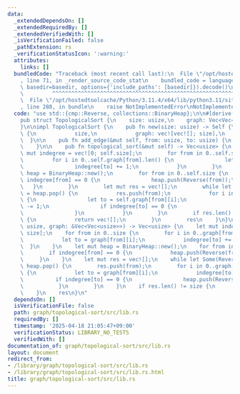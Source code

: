 ```yaml
---
data:
  _extendedDependsOn: []
  _extendedRequiredBy: []
  _extendedVerifiedWith: []
  _isVerificationFailed: false
  _pathExtension: rs
  _verificationStatusIcon: ':warning:'
  attributes:
    links: []
  bundledCode: "Traceback (most recent call last):\n  File \"/opt/hostedtoolcache/Python/3.11.4/x64/lib/python3.11/site-packages/onlinejudge_verify/documentation/build.py\"\
    , line 71, in _render_source_code_stat\n    bundled_code = language.bundle(stat.path,\
    \ basedir=basedir, options={'include_paths': [basedir]}).decode()\n          \
    \         ^^^^^^^^^^^^^^^^^^^^^^^^^^^^^^^^^^^^^^^^^^^^^^^^^^^^^^^^^^^^^^^^^^^^^^^^^^^^^^^^^\n\
    \  File \"/opt/hostedtoolcache/Python/3.11.4/x64/lib/python3.11/site-packages/onlinejudge_verify/languages/rust.py\"\
    , line 288, in bundle\n    raise NotImplementedError\nNotImplementedError\n"
  code: "use std::{cmp::Reverse, collections::BinaryHeap};\n\n#[derive(Debug, Clone)]\n\
    pub struct TopologicalSort {\n    size: usize,\n    graph: Vec<Vec<usize>>,\n\
    }\n\nimpl TopologicalSort {\n    pub fn new(size: usize) -> Self {\n        Self\
    \ {\n            size,\n            graph: vec![vec![]; size],\n        }\n  \
    \  }\n\n    pub fn add_edge(&mut self, from: usize, to: usize) {\n        self.graph[from].push(to);\n\
    \    }\n\n    pub fn topological_sort(&mut self) -> Vec<usize> {\n        let\
    \ mut indegree = vec![0; self.size];\n        for from in 0..self.size {\n   \
    \         for i in 0..self.graph[from].len() {\n                let to = self.graph[from][i];\n\
    \                indegree[to] += 1;\n            }\n        }\n        let mut\
    \ heap = BinaryHeap::new();\n        for from in 0..self.size {\n            if\
    \ indegree[from] == 0 {\n                heap.push(Reverse(from));\n         \
    \   }\n        }\n        let mut res = vec![];\n        while let Some(Reverse(from))\
    \ = heap.pop() {\n            res.push(from);\n            for i in 0..self.graph[from].len()\
    \ {\n                let to = self.graph[from][i];\n                indegree[to]\
    \ -= 1;\n                if indegree[to] == 0 {\n                    heap.push(Reverse(to));\n\
    \                }\n            }\n        }\n        if res.len() != self.size\
    \ {\n            return vec![];\n        }\n        res\n    }\n}\n\npub fn topological_sort(size:\
    \ usize, graph: &Vec<Vec<usize>>) -> Vec<usize> {\n    let mut indegree = vec![0;\
    \ size];\n    for from in 0..size {\n        for i in 0..graph[from].len() {\n\
    \            let to = graph[from][i];\n            indegree[to] += 1;\n      \
    \  }\n    }\n    let mut heap = BinaryHeap::new();\n    for from in 0..size {\n\
    \        if indegree[from] == 0 {\n            heap.push(Reverse(from));\n   \
    \     }\n    }\n    let mut res = vec![];\n    while let Some(Reverse(from)) =\
    \ heap.pop() {\n        res.push(from);\n        for i in 0..graph[from].len()\
    \ {\n            let to = graph[from][i];\n            indegree[to] -= 1;\n  \
    \          if indegree[to] == 0 {\n                heap.push(Reverse(to));\n \
    \           }\n        }\n    }\n    if res.len() != size {\n        return vec![];\n\
    \    }\n    res\n}\n"
  dependsOn: []
  isVerificationFile: false
  path: graph/topological-sort/src/lib.rs
  requiredBy: []
  timestamp: '2025-04-18 21:05:47+09:00'
  verificationStatus: LIBRARY_NO_TESTS
  verifiedWith: []
documentation_of: graph/topological-sort/src/lib.rs
layout: document
redirect_from:
- /library/graph/topological-sort/src/lib.rs
- /library/graph/topological-sort/src/lib.rs.html
title: graph/topological-sort/src/lib.rs
---
```

